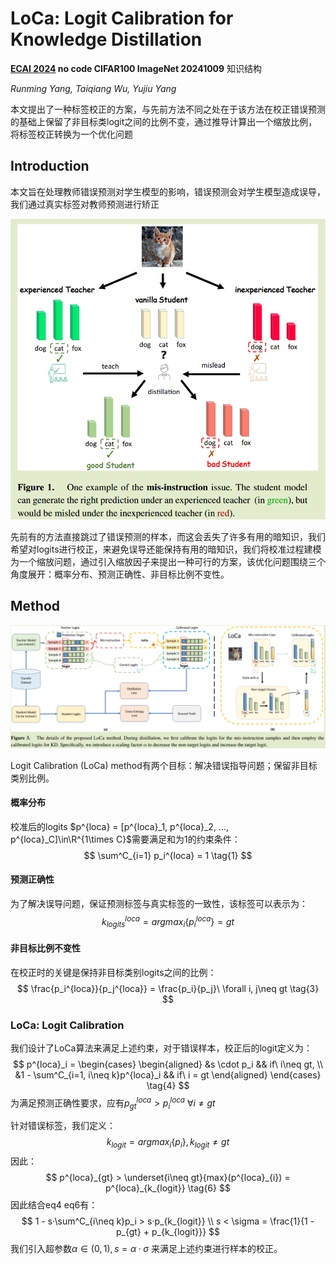 # LoCa: Logit Calibration for Knowledge Distillation

**[ECAI 2024](https://arxiv.org/abs/2409.04778)	no code	CIFAR100 ImageNet	20241009**	知识结构

*Runming Yang, Taiqiang Wu, Yujiu Yang*

本文提出了一种标签校正的方案，与先前方法不同之处在于该方法在校正错误预测的基础上保留了非目标类logit之间的比例不变，通过推导计算出一个缩放比例，将标签校正转换为一个优化问题

## Introduction

本文旨在处理教师错误预测对学生模型的影响，错误预测会对学生模型造成误导，我们通过真实标签对教师预测进行矫正

![image-20241009145948474](imgs/image-20241009145948474.png)

先前有的方法直接跳过了错误预测的样本，而这会丢失了许多有用的暗知识，我们希望对logits进行校正，来避免误导还能保持有用的暗知识，我们将校准过程建模为一个缩放问题，通过引入缩放因子来提出一种可行的方案，该优化问题围绕三个角度展开：概率分布、预测正确性、非目标比例不变性。

## Method

![image-20241009155435738](imgs/image-20241009155435738.png)

Logit Calibration (LoCa) method有两个目标：解决错误指导问题；保留非目标类别比例。

#### 概率分布

校准后的logits $p^{loca} = [p^{loca}_1, p^{loca}_2, ..., p^{loca}_C]\in\R^{1\times C}$需要满足和为1的约束条件：
$$
\sum^C_{i=1} p_i^{loca} = 1 \tag{1}
$$

#### 预测正确性

为了解决误导问题，保证预测标签与真实标签的一致性，该标签可以表示为：
$$
k^{loca}_{logits} = argmax_i\{p_i^{loca}\} = gt \tag{2}
$$

#### 非目标比例不变性

在校正时的关键是保持非目标类别logits之间的比例：
$$
\frac{p_i^{loca}}{p_j^{loca}} = \frac{p_i}{p_j}\ \forall i, j\neq gt \tag{3}
$$

### LoCa: Logit Calibration

我们设计了LoCa算法来满足上述约束，对于错误样本，校正后的logit定义为：
$$
p^{loca}_i = \begin{cases}
\begin{aligned}
&s \cdot p_i && if\ i\neq gt, \\
&1 - \sum^C_{i=1, i\neq k}p^{loca}_i && if\ i = gt
\end{aligned}
\end{cases} \tag{4}
$$
为满足预测正确性要求，应有$p^{loca}_{gt} > p^{loca}_i\ \forall i\neq gt$

针对错误标签，我们定义：
$$
k_{logit} = argmax_i\{p_i\}, k_{logit} \neq gt \tag{5}
$$
因此：
$$
p^{loca}_{gt} > \underset{i\neq gt}{max}(p^{loca}_{i}) = p^{loca}_{k_{logit}} \tag{6}
$$
因此结合eq4 eq6有：
$$
1 - s·\sum^C_{i\neq k}p_i > s·p_{k_{logit}} \\
s < \sigma = \frac{1}{1 - p_{gt} + p_{k_{logit}}}
$$
我们引入超参数$\alpha \in (0, 1), s = \alpha · \sigma$ 来满足上述约束进行样本的校正。